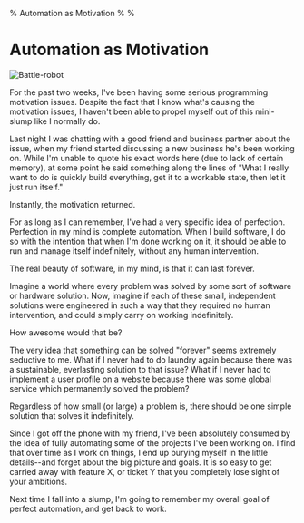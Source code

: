 % Automation as Motivation
%
%

Automation as Motivation
========================

![Battle-robot](http://getfile6.posterous.com/getfile/files.posterous.com/temp-2012-05-19/JmtBFtiJqcsctAfpdGsFpjltkBbyAjCFaenyiFHfdljgzsaxAqjgfEpbGyqg/battle-robot.jpg.scaled696.jpg)

For the past two weeks, I've been having some serious programming
motivation issues. Despite the fact that I know what's causing the
motivation issues, I haven't been able to propel myself out of this
mini-slump like I normally do.

Last night I was chatting with a good friend and business partner about
the issue, when my friend started discussing a new business he's been
working on. While I'm unable to quote his exact words here (due to lack
of certain memory), at some point he said something along the lines of
"What I really want to do is quickly build everything, get it to a
workable state, then let it just run itself."

Instantly, the motivation returned.

For as long as I can remember, I've had a very specific idea of
perfection. Perfection in my mind is complete automation. When I build
software, I do so with the intention that when I'm done working on it,
it should be able to run and manage itself indefinitely, without any
human intervention.

The real beauty of software, in my mind, is that it can last forever.

Imagine a world where every problem was solved by some sort of software
or hardware solution. Now, imagine if each of these small, independent
solutions were engineered in such a way that they required no human
intervention, and could simply carry on working indefinitely.

How awesome would that be?

The very idea that something can be solved "forever" seems extremely
seductive to me. What if I never had to do laundry again because there
was a sustainable, everlasting solution to that issue? What if I never
had to implement a user profile on a website because there was some
global service which permanently solved the problem?

Regardless of how small (or large) a problem is, there should be one
simple solution that solves it indefinitely.

Since I got off the phone with my friend, I've been absolutely consumed
by the idea of fully automating some of the projects I've been working
on. I find that over time as I work on things, I end up burying myself
in the little details--and forget about the big picture and goals. It is
so easy to get carried away with feature X, or ticket Y that you
completely lose sight of your ambitions.

Next time I fall into a slump, I'm going to remember my overall goal of
perfect automation, and get back to work.
